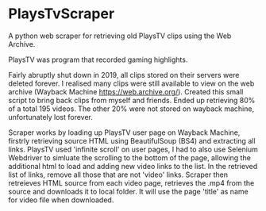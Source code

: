 # PlaysTvScraper
A python web scraper for retrieving old PlaysTV clips using the Web Archive. 

PlaysTV was program that recorded gaming highlights. 

Fairly abruptly shut down in 2019, all clips stored on their servers were deleted forever. 
I realised many clips were still available to view on the web archive (Wayback Machine https://web.archive.org/).
Created this small script to bring back clips from myself and friends. Ended up retrieving 80% of a total 195 videos. The other 20% were not stored on wayback machine, unfortunately lost forever.

Scraper works by loading up PlaysTV user page on Wayback Machine, firstrly retrieving source HTML using BeautifulSoup (BS4) and extracting all links.
PlaysTV used 'infinite scroll' on user pages, I had to also use Selenium Webdriver to simluate the scrolling to the bottom of the page, allowing the additional html to load and adding new video links to the list.
In the retrieved list of links, remove all those that are not 'video' links. 
Scraper then retreieves HTML source from each video page, retrieves the .mp4 from the source and downloads it to local folder. 
It will use the page 'title' as name for video file when downloaded.
